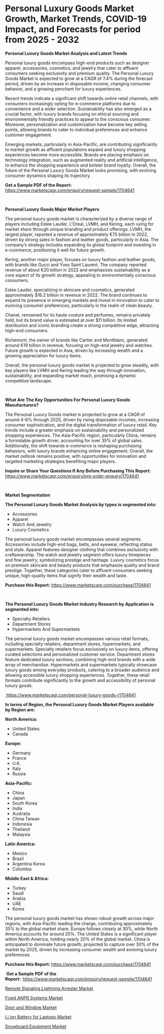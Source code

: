 <p><h1>Personal Luxury Goods Market Growth, Market Trends, COVID-19 Impact, and Forecasts for period from 2025 - 2032</h1></p><p><strong>Personal Luxury Goods Market Analysis and Latest Trends</strong></p>
<p><p>Personal luxury goods encompass high-end products such as designer apparel, accessories, cosmetics, and jewelry that cater to affluent consumers seeking exclusivity and premium quality. The Personal Luxury Goods Market is expected to grow at a CAGR of 7.4% during the forecast period, driven by an increase in disposable income, changing consumer behavior, and a growing penchant for luxury experiences.</p><p>Recent trends indicate a significant shift towards online retail channels, with consumers increasingly opting for e-commerce platforms due to convenience and a wider selection. Sustainability has also emerged as a crucial factor, with luxury brands focusing on ethical sourcing and environmentally friendly practices to appeal to the conscious consumer. Moreover, personalization and customization have become key selling points, allowing brands to cater to individual preferences and enhance customer engagement.</p><p>Emerging markets, particularly in Asia-Pacific, are contributing significantly to market growth as affluent populations expand and luxury shopping experiences become more accessible. Brands are placing emphasis on technology integration, such as augmented reality and artificial intelligence, to enhance the shopping experience and bolster brand loyalty. Overall, the future of the Personal Luxury Goods Market looks promising, with evolving consumer dynamics shaping its trajectory.</p></p>
<p><strong>Get a Sample PDF of the Report:&nbsp;</strong> <a href="https://www.marketscagr.com/enquiry/request-sample/1704641?utm_campaign=1944&utm_medium=2&utm_source=Github&utm_content=ia&utm_term=05022025&utm_id=personal-luxury-goods">https://www.marketscagr.com/enquiry/request-sample/1704641</a></p>
<p>&nbsp;</p>
<p><strong>Personal Luxury Goods Major Market Players</strong></p>
<p><p>The personal luxury goods market is characterized by a diverse range of players including Estee Lauder, L'Oreal, LVMH, and Kering, each vying for market share through unique branding and product offerings. LVMH, the largest player, reported a revenue of approximately €75 billion in 2022, driven by strong sales in fashion and leather goods, particularly in Asia. The company’s strategy includes expanding its global footprint and investing in e-commerce, positioning it well for future growth.</p><p>Kering, another major player, focuses on luxury fashion and leather goods, with brands like Gucci and Yves Saint Laurent. The company reported revenue of about €20 billion in 2022 and emphasizes sustainability as a core aspect of its growth strategy, appealing to environmentally conscious consumers.</p><p>Estee Lauder, specializing in skincare and cosmetics, generated approximately $16.2 billion in revenue in 2022. The brand continues to expand its presence in emerging markets and invest in innovation to cater to evolving consumer preferences, particularly in the realm of clean beauty.</p><p>Chanel, renowned for its haute couture and perfumes, remains privately held, but its brand value is estimated at over $11 billion. Its limited distribution and iconic branding create a strong competitive edge, attracting high-end consumers.</p><p>Richemont, the owner of brands like Cartier and Montblanc, generated around €19 billion in revenue, focusing on high-end jewelry and watches. Future growth is expected in Asia, driven by increasing wealth and a growing appreciation for luxury items.</p><p>Overall, the personal luxury goods market is projected to grow steadily, with key players like LVMH and Kering leading the way through innovation, sustainability, and expanding market reach, promising a dynamic competitive landscape.</p></p>
<p>&nbsp;</p>
<p><strong>What Are The Key Opportunities For Personal Luxury Goods Manufacturers?</strong></p>
<p><p>The Personal Luxury Goods market is projected to grow at a CAGR of around 4-6% through 2025, driven by rising disposable incomes, increasing consumer sophistication, and the digital transformation of luxury retail. Key trends include a greater emphasis on sustainability and personalized shopping experiences. The Asia-Pacific region, particularly China, remains a formidable growth driver, accounting for over 35% of global sales. Additionally, the shift towards e-commerce is reshaping purchasing behaviors, with luxury brands enhancing online engagement. Overall, the market outlook remains positive, with opportunities for innovation and targeted marketing strategies benefiting major players.</p></p>
<p><strong>Inquire or Share Your Questions If Any Before Purchasing This Report:</strong> <a href="https://www.marketscagr.com/enquiry/pre-order-enquiry/1704641?utm_campaign=1944&utm_medium=2&utm_source=Github&utm_content=ia&utm_term=05022025&utm_id=personal-luxury-goods">https://www.marketscagr.com/enquiry/pre-order-enquiry/1704641</a></p>
<p>&nbsp;</p>
<p><strong>Market Segmentation</strong></p>
<p><strong>The Personal Luxury Goods Market Analysis by types is segmented into:</strong></p>
<p><ul><li>Accessories</li><li>Apparel</li><li>Watch And Jewelry</li><li>Luxury Cosmetics</li></ul></p>
<p><p>The personal luxury goods market encompasses several segments. Accessories include high-end bags, belts, and eyewear, reflecting status and style. Apparel features designer clothing that combines exclusivity with craftsmanship. The watch and jewelry segment offers luxury timepieces and fine jewelry, symbolizing prestige and heritage. Luxury cosmetics focus on premium skincare and beauty products that emphasize quality and brand prestige. Together, these categories cater to affluent consumers seeking unique, high-quality items that signify their wealth and taste.</p></p>
<p><strong>Purchase this Report:&nbsp;</strong><a href="https://www.marketscagr.com/purchase/1704641?utm_campaign=1944&utm_medium=2&utm_source=Github&utm_content=ia&utm_term=05022025&utm_id=personal-luxury-goods">https://www.marketscagr.com/purchase/1704641</a></p>
<p>&nbsp;</p>
<p><strong>The Personal Luxury Goods Market Industry Research by Application is segmented into:</strong></p>
<p><ul><li>Specialty Retailers</li><li>Department Stores</li><li>Hypermarkets And Supermarkets</li></ul></p>
<p><p>The personal luxury goods market encompasses various retail formats, including specialty retailers, department stores, hypermarkets, and supermarkets. Specialty retailers focus exclusively on luxury items, offering curated selections and personalized customer service. Department stores feature dedicated luxury sections, combining high-end brands with a wide array of merchandise. Hypermarkets and supermarkets typically showcase luxury goods among everyday products, catering to a broader audience and allowing accessible luxury shopping experiences. Together, these retail formats contribute significantly to the growth and accessibility of personal luxury goods.</p></p>
<p><a href="https://www.marketscagr.com/personal-luxury-goods-r1704641?utm_campaign=1944&utm_medium=2&utm_source=Github&utm_content=ia&utm_term=05022025&utm_id=personal-luxury-goods">&nbsp;https://www.marketscagr.com/personal-luxury-goods-r1704641</a></p>
<p><strong>In terms of Region, the Personal Luxury Goods Market Players available by Region are:</strong></p>
<p>
    <p> <strong> North America: </strong>
        <ul>
            <li>United States</li>
            <li>Canada</li>
        </ul>
        </p> 
    <p> <strong> Europe: </strong>
        <ul>
            <li>Germany</li>
            <li>France</li>
            <li>U.K.</li>
            <li>Italy</li>
            <li>Russia</li>
        </ul>
        </p> 
    <p> <strong> Asia-Pacific: </strong>
        <ul>
            <li>China</li>
            <li>Japan</li>
            <li>South Korea</li>
            <li>India</li>
            <li>Australia</li>
            <li>China Taiwan</li>
            <li>Indonesia</li>
            <li>Thailand</li>
            <li>Malaysia</li>
        </ul>
        </p> 
    <p> <strong> Latin America: </strong>
        <ul>
            <li>Mexico</li>
            <li>Brazil</li>
            <li>Argentina Korea</li>
            <li>Colombia</li>
        </ul>
        </p> 
    <p> <strong> Middle East & Africa: </strong>
        <ul>
            <li>Turkey</li>
            <li>Saudi</li>
            <li>Arabia</li>
            <li>UAE</li>
            <li>Korea</li>
        </ul>
    </p>
    </p>
<p><p>The personal luxury goods market has shown robust growth across major regions, with Asia-Pacific leading the charge, contributing approximately 35% to the global market share. Europe follows closely at 30%, while North America accounts for around 25%. The United States is a significant player within North America, holding nearly 20% of the global market. China is anticipated to dominate future growth, projected to capture over 30% of the market by 2025, driven by increasing consumer wealth and evolving luxury preferences.</p></p>
<p><strong>Purchase this Report: </strong><a href="https://www.marketscagr.com/purchase/1704641?utm_campaign=1944&utm_medium=2&utm_source=Github&utm_content=ia&utm_term=05022025&utm_id=personal-luxury-goods">https://www.marketscagr.com/purchase/1704641</a></p>
<p>&nbsp;<strong>Get a Sample PDF of the Report:&nbsp;&nbsp;</strong><a href="https://www.marketscagr.com/enquiry/request-sample/1704641?utm_campaign=1944&utm_medium=2&utm_source=Github&utm_content=ia&utm_term=05022025&utm_id=personal-luxury-goods">https://www.marketscagr.com/enquiry/request-sample/1704641</a></p>
<p><strong></strong></p>
<p><p><a href="https://www.linkedin.com/pulse/remote-signaling-lightning-arrester-market-report-marketanalysis-anazf?utm_campaign=1944&utm_medium=2&utm_source=Github&utm_content=ia&utm_term=05022025&utm_id=personal-luxury-goods">Remote Signaling Lightning Arrester Market</a></p><p><a href="https://www.linkedin.com/pulse/analyzing-fixed-anpr-systems-market-dynamics-growth-drivers-d0ujc?utm_campaign=1944&utm_medium=2&utm_source=Github&utm_content=ia&utm_term=05022025&utm_id=personal-luxury-goods">Fixed ANPR Systems Market</a></p><p><a href="https://github.com/Chiragrp22/Market-Research-Report-List-7/blob/main/door-and-window-market.md?utm_campaign=1944&utm_medium=2&utm_source=Github&utm_content=ia&utm_term=05022025&utm_id=personal-luxury-goods">Door and Window Market</a></p><p><a href="https://www.linkedin.com/pulse/competitive-landscape-li-ion-battery-laptops-market-analyzing-hm49c?utm_campaign=1944&utm_medium=2&utm_source=Github&utm_content=ia&utm_term=05022025&utm_id=personal-luxury-goods">Li ion Battery for Laptops Market</a></p><p><a href="https://github.com/muhjanaidu/Market-Research-Report-List-1/blob/main/snowboard-equipment-market.md?utm_campaign=1944&utm_medium=2&utm_source=Github&utm_content=ia&utm_term=05022025&utm_id=personal-luxury-goods">Snowboard Equipment Market</a></p></p>